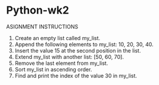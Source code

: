 # Python-wk2

ASIGNMENT INSTRUCTIONS
 
1.	Create an empty list called my_list.
2.	Append the following elements to my_list: 10, 20, 30, 40.
3.	Insert the value 15 at the second position in the list.
4.	Extend my_list with another list: [50, 60, 70].
5.	Remove the last element from my_list.
6.	Sort my_list in ascending order.
7.	Find and print the index of the value 30 in my_list.
